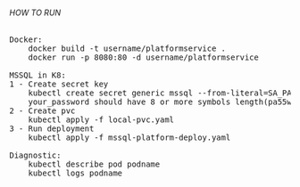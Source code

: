 ###### HOW TO RUN

<pre>
Docker:
	docker build -t username/platformservice .
	docker run -p 8080:80 -d username/platformservice

MSSQL in K8:
1 - Create secret key
	kubectl create secret generic mssql --from-literal=SA_PASSWORD="your_password"
	your_password should have 8 or more symbols length(pa55w0rd!)
2 - Create pvc
	kubectl apply -f local-pvc.yaml
3 - Run deployment
	kubectl apply -f mssql-platform-deploy.yaml

Diagnostic:
	kubectl describe pod podname
	kubectl logs podname
</pre>
